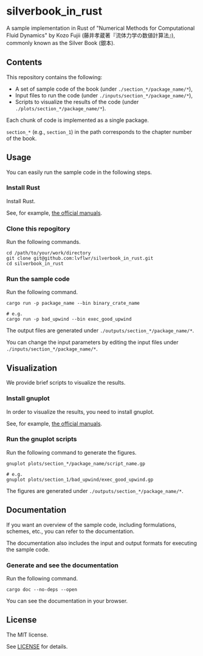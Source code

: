 # silverbook_in_rust
A sample implementation in Rust of "Numerical Methods for Computational Fluid Dynamics" by Kozo Fujii (藤井孝蔵著『流体力学の数値計算法』), commonly known as the Silver Book (銀本).


## Contents
This repository contains the following:
- A set of sample code of the book (under `./section_*/package_name/*`),
- Input files to run the code (under `./inputs/section_*/package_name/*`),
- Scripts to visualize the results of the code (under `./plots/section_*/package_name/*`).

Each chunk of code is implemented as a single package.

`section_*` (e.g., `section_1`) in the path corresponds to the chapter number of the book.


## Usage
You can easily run the sample code in the following steps.

### Install Rust
Install Rust.

See, for example, [the official manuals](https://www.rust-lang.org/tools/install).

### Clone this repogitory
Run the following commands.
```shell
cd /path/to/your/work/directory
git clone git@github.com:lvflwr/silverbook_in_rust.git
cd silverbook_in_rust
```

### Run the sample code
Run the following command.
```shell
cargo run -p package_name --bin binary_crate_name

# e.g.
cargo run -p bad_upwind --bin exec_good_upwind
```

The output files are generated under `./outputs/section_*/package_name/*`.

You can change the input parameters by editing the input files under `./inputs/section_*/package_name/*`.


## Visualization
We provide brief scripts to visualize the results.

### Install gnuplot
In order to visualize the results, you need to install gnuplot.

See, for example, [the official manuals](http://www.gnuplot.info/download.html).

### Run the gnuplot scripts
Run the following command to generate the figures.
```shell
gnuplot plots/section_*/package_name/script_name.gp

# e.g.
gnuplot plots/section_1/bad_upwind/exec_good_upwind.gp
```

The figures are generated under `./outputs/section_*/package_name/*`.


## Documentation
If you want an overview of the sample code, including formulations, schemes, etc., you can refer to the documentation.

The documentation also includes the input and output formats for executing the sample code.

### Generate and see the documentation
Run the following command.
```shell
cargo doc --no-deps --open
```

You can see the documentation in your browser.


## License
The MIT license.

See [LICENSE](LICENSE) for details.
